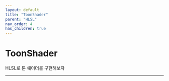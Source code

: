 ```yaml
---
layout: default
title: "ToonShader"
parent: "HLSL"
nav_order: 4
has_children: true
---
```


# ToonShader
HLSL로 툰 쉐이더를 구현해보자

---
